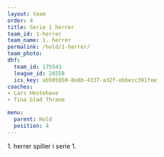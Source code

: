```yaml
---
layout: team
order: 4
title: Serie 1 herrer
team_id: 1-herrer
team_name: 1. herrer
permalink: /hold/1-herrer/
team_photo:
dhf:
  team_id: 175543
  league_id: 24558
  ics_key: ab505950-8e8b-4337-a32f-ebbecc391fee
coaches:
- Lars Hestehave
- Tina Glad Thrane

menu:
  parent: Hold
  position: 4
---
```

1\. herrer spiller i serie 1.
